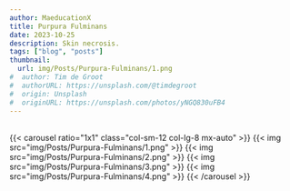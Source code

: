 ```yaml
---
author: MaeducationX
title: Purpura Fulminans
date: 2023-10-25
description: Skin necrosis.
tags: ["blog", "posts"]
thumbnail:
  url: img/Posts/Purpura-Fulminans/1.png
#  author: Tim de Groot
#  authorURL: https://unsplash.com/@timdegroot
#  origin: Unsplash
#  originURL: https://unsplash.com/photos/yNGQ830uFB4
---
```

\
{{< carousel ratio="1x1" class="col-sm-12 col-lg-8 mx-auto" >}}
  {{< img src="img/Posts/Purpura-Fulminans/1.png" >}}
  {{< img src="img/Posts/Purpura-Fulminans/2.png" >}}
  {{< img src="img/Posts/Purpura-Fulminans/3.png" >}}
  {{< img src="img/Posts/Purpura-Fulminans/4.png" >}}
{{< /carousel >}}

